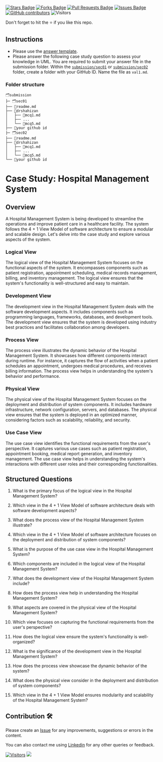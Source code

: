 <a href="https://github.com/drshahizan/software-engineering/stargazers"><img src="https://img.shields.io/github/stars/drshahizan/software-engineering" alt="Stars Badge"/></a>
<a href="https://github.com/drshahizan/software-engineering/network/members"><img src="https://img.shields.io/github/forks/drshahizan/software-engineering" alt="Forks Badge"/></a>
<a href="https://github.com/drshahizan/software-engineering/pulls"><img src="https://img.shields.io/github/issues-pr/drshahizan/software-engineering" alt="Pull Requests Badge"/></a>
<a href="https://github.com/drshahizan/software-engineering"><img src="https://img.shields.io/github/issues/drshahizan/software-engineering" alt="Issues Badge"/></a>
<a href="https://github.com/drshahizan/software-engineering/graphs/contributors"><img alt="GitHub contributors" src="https://img.shields.io/github/contributors/drshahizan/software-engineering?color=2b9348"></a>
![Visitors](https://api.visitorbadge.io/api/visitors?path=https%3A%2F%2Fgithub.com%2Fdrshahizan%2Fsoftware-engineering&labelColor=%23d9e3f0&countColor=%23697689&style=flat)

Don't forget to hit the :star: if you like this repo.

## Instructions
- Please use the [answer template](temp_struc.md).
- Please answer the following case study question to assess your knowledge in UML. You are required to submit your answer file in the submission folder. Within the [`submission/sec01`](../uml/submission/sec01) or [`submission/sec02`](../uml/submission/sec02) folder, create a folder with your GitHub ID. Name the file as `val1.md`.

### Folder structure

```
🗂️submission
├─ 🗂️sec01
├── 📄readme.md
├── 📁drshahizan
│   ├── 📄mcq1.md
│   ├── ...
│   └── 📄mcq5.md
├── 📁your github id
├─ 🗂️sec02
├── 📄readme.md
├── 📁drshahizan
│   ├── 📄mcq1.md
│   ├── ...
│   └── 📄mcq5.md
└── 📁your github id
```

# Case Study: Hospital Management System

## Overview
A Hospital Management System is being developed to streamline the operations and improve patient care in a healthcare facility. The system follows the 4 + 1 View Model of software architecture to ensure a modular and scalable design. Let's delve into the case study and explore various aspects of the system.

### Logical View
The logical view of the Hospital Management System focuses on the functional aspects of the system. It encompasses components such as patient registration, appointment scheduling, medical records management, billing, and inventory management. The logical view ensures that the system's functionality is well-structured and easy to maintain.

### Development View
The development view in the Hospital Management System deals with the software development aspects. It includes components such as programming languages, frameworks, databases, and development tools. The development view ensures that the system is developed using industry best practices and facilitates collaboration among developers.

### Process View
The process view illustrates the dynamic behavior of the Hospital Management System. It showcases how different components interact during runtime. For instance, it captures the flow of activities when a patient schedules an appointment, undergoes medical procedures, and receives billing information. The process view helps in understanding the system's behavior and performance.

### Physical View
The physical view of the Hospital Management System focuses on the deployment and distribution of system components. It includes hardware infrastructure, network configuration, servers, and databases. The physical view ensures that the system is deployed in an optimized manner, considering factors such as scalability, reliability, and security.

### Use Case View
The use case view identifies the functional requirements from the user's perspective. It captures various use cases such as patient registration, appointment booking, medical report generation, and inventory management. The use case view helps in understanding the system's interactions with different user roles and their corresponding functionalities.

## Structured Questions

1. What is the primary focus of the logical view in the Hospital Management System?
   
2. Which view in the 4 + 1 View Model of software architecture deals with software development aspects?

3. What does the process view of the Hospital Management System illustrate?

4. Which view in the 4 + 1 View Model of software architecture focuses on the deployment and distribution of system components?

5. What is the purpose of the use case view in the Hospital Management System?

6. Which components are included in the logical view of the Hospital Management System?

7. What does the development view of the Hospital Management System include?

8. How does the process view help in understanding the Hospital Management System?

9. What aspects are covered in the physical view of the Hospital Management System?

10. Which view focuses on capturing the functional requirements from the user's perspective?

11. How does the logical view ensure the system's functionality is well-organized?

12. What is the significance of the development view in the Hospital Management System?

13. How does the process view showcase the dynamic behavior of the system?

14. What does the physical view consider in the deployment and distribution of system components?

15. Which view in the 4 + 1 View Model ensures modularity and scalability of the Hospital Management System?

## Contribution 🛠️
Please create an [Issue](https://github.com/drshahizan/software-engineering/issues) for any improvements, suggestions or errors in the content.

You can also contact me using [Linkedin](https://www.linkedin.com/in/drshahizan/) for any other queries or feedback.

[![Visitors](https://api.visitorbadge.io/api/visitors?path=https%3A%2F%2Fgithub.com%2Fdrshahizan&labelColor=%23697689&countColor=%23555555&style=plastic)](https://visitorbadge.io/status?path=https%3A%2F%2Fgithub.com%2Fdrshahizan)
![](https://hit.yhype.me/github/profile?user_id=81284918)






